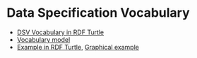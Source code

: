 # Data Specification Vocabulary
- [DSV Vocabulary in RDF Turtle](dsv.ttl)
- [Vocabulary model](https://drive.google.com/file/d/1o2xKy98YfNde0OUb-NMBMlrMkLUD2EuA/view?usp=sharing)
- [Example in RDF Turtle](example.ttl), [Graphical example](https://drive.google.com/file/d/1p5kR44Hs-dBWLdT1QKHYDGtGkXIZyYeW/view?usp=sharing)


